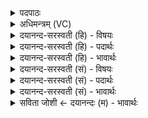 <details><summary>पदपाठः</summary>

दे॒वा। दैव्या॑। होता॑रा। दे॒वम्। इन्द्र॑म्। व॒यो॒धस॒मिति॑ वयः॒ऽधस॑म्। दे॒वौ। दे॒वम्। अ॒व॒र्ध॒ता॒म्। त्रि॒ष्टुभा॑। त्रि॒ऽस्तुभेति॑ त्रि॒ऽस्तुभा॑। छन्द॑सा। इ॒न्द्रि॒यम्। त्विषि॑म्। इन्द्रे॑। वयः॑। दध॑त्। व॒सु॒वन॒ इति॑ वसु॒ऽवने॑। व॒सु॒धेय॒स्येति॑ वसु॒ऽधेय॑स्य। वी॒ता॒म्। यज॑। ४०।
</details>

<details><summary>अधिमन्त्रम् (VC)</summary>

- इन्द्रो देवता
- सरस्वत्यृषिः
- अतिजगती
- निषादः
</details>

<details><summary>दयानन्द-सरस्वती (हि) - विषयः</summary>

फिर स्त्री पुरुषों को क्या करना चाहिए, इस विषय को अगले मन्त्र में कहा है ॥
</details>

<details><summary>दयानन्द-सरस्वती (हि) - पदार्थः</summary>

पदार्थान्वयभाषाः -  हे (होतारा) दानशील अध्यापक उपदेशक लोगो ! जैसे (दैव्या) कामना के योग्य पदार्थ बनाने में कुशल (देवा) चाहने योग्य दो विद्वान् (वयोधसम्) अवस्था के धारक (देवम्) कामना करते हुए (इन्द्रम्) जीवात्मा को जैसे (देवौ) शुभगुणों की चाहना करते हुए माता-पिता (देवम्) अभीष्ट पुत्र को बढ़ावें, वैसे (अवर्धताम्) बढ़ावें, (वसुधेयस्य) धनकोष के (वसुवने) धन सेवनेवाले जन के लिए (वीताम्) प्राप्त हूजिए तथा हे विद्वन् पुरुष ! (त्रिष्टुभा, छन्दसा) छन्द से (इन्द्रे) आत्मा में (त्विषिम्) प्रकाशयुक्त (इन्द्रियम्) कान आदि इन्द्रिय और (वयः) सुख को (दधत्) धारण करता हुआ तू (यज) यज्ञादि उत्तम कर्म कर ॥४० ॥
</details>

<details><summary>दयानन्द-सरस्वती (हि) - भावार्थः</summary>

भावार्थभाषाः -  इस मन्त्र में वाचकलुप्तोपमालङ्कार है। जैसे पढ़ने और उपदेश करने हारे विद्यार्थी और शिष्यों को तथा माता-पिता सन्तानों को बढ़ाते हैं, वैसे विद्वान् स्त्री-पुरुष वेदविद्या से सब को बढ़ावें ॥४० ॥
</details>

<details><summary>दयानन्द-सरस्वती (सं) - विषयः</summary>

पुनः स्त्रीपुंसाभ्यां किं कर्त्तव्यमित्याह ॥
</details>

<details><summary>दयानन्द-सरस्वती (सं) - पदार्थः</summary>

पदार्थान्वयभाषाः -  हे होतारा ! यथा दैव्या देवा वयोधसं देवमिन्द्रं देवौ देवमिवाऽवर्द्धतां तथा वसुधेयस्य वसुवने वीताम्। हे विद्वन् ! त्रिष्टुभा छन्दसेन्द्रे त्विषिमिन्द्रियं वयो दधत् सन् त्वं यज ॥४० ॥
</details>

<details><summary>दयानन्द-सरस्वती (सं) - भावार्थः</summary>

भावार्थभाषाः -  अत्र वाचकलुप्तोपमालङ्कारः। यथाऽध्यापकोपदेशकौ विद्यार्थिशिष्यौ मातापितरावपत्यानि वर्धयतस्तथा विद्वांसौ स्त्रीपुरुषौ वेदविद्यया सर्वान् वर्द्धयेताम् ॥४० ॥
</details>

<details><summary>सविता जोशी ← दयानन्दः (म) - भावार्थः</summary>

भावार्थभाषाः -  या मंत्रात वाचकलुप्तोपमालंकार आहे. जसे अध्यापक व उपदेशक विद्यार्थी व शिष्यांची उन्नती होण्यास साह्य करतात आणि माता, पिता संतानांची उन्नती करण्यासाठी हातभार लावतात तसे विद्वान स्री-पुरुषांनी वेदविद्येने सर्वांना उन्नत करावे.
</details>